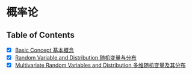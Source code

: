 # 概率论

## Table of Contents

- [x] [Basic Concept 基本概念](bc.md)
- [x] [Random Variable and Distribution 随机变量与分布](rvd.md)
- [x] [Multivariate Random Variables and Distribution 多维随机变量及其分布]()